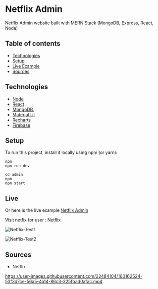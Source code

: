 # Netflix Admin

Netflix Admin website built with MERN Stack (MongoDB, Express, React, Node)

## Table of contents

- [Technologies](#technologies)
- [Setup](#setup)
- [Live Example](#live)
- [Sources](#sources)

## Technologies

- [Node](https://github.com/nodejs/node)
- [React](https://reactjs.org/)
- [MongoDB](https://www.mongodb.com/), 
- [Material UI](https://mui.com/)
- [Recharts](https://recharts.org/en-US/)
- [Firebase](https://firebase.google.com/)

## Setup

To run this project, install it locally using npm (or yarn):

```
npm
npm run dev
```

```
cd admin
npm
npm start
```

## Live

Or here is the live example [Netflix Admin](https://netflixtht.herokuapp.com/)

Visit netfix for user : [Netflix](https://netflixtht.herokuapp.com/)

![Netflix-Test1](https://user-images.githubusercontent.com/32484104/198825817-92f22205-3bda-44d6-93c0-6d97751bd074.png)

![Netflix-Test2](https://user-images.githubusercontent.com/32484104/198825872-b724890f-a823-4dd6-baa0-b81e4f8f3a6e.png)

## Sources

- Netflix

https://user-images.githubusercontent.com/32484104/160162524-53f3d7ce-56a5-4a14-86c3-325fbad0afac.mp4
